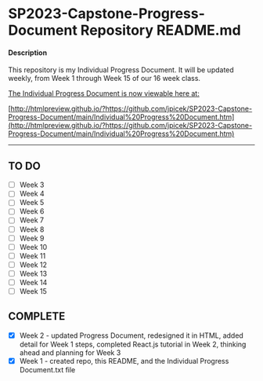 # SP2023-Capstone-Progress-Document Repository README.md

#### Description
This repository is my Individual Progress Document. It will be updated weekly, from Week 1 through Week 15 of our 16 week class.

[The Individual Progress Document is now viewable here at:](http://htmlpreview.github.io/?https://github.com/jpicek/SP2023-Capstone-Progress-Document/main/Individual%20Progress%20Document.htm)

[http://htmlpreview.github.io/?https://github.com/jpicek/SP2023-Capstone-Progress-Document/main/Individual%20Progress%20Document.htm](http://htmlpreview.github.io/?https://github.com/jpicek/SP2023-Capstone-Progress-Document/main/Individual%20Progress%20Document.htm)

**********
## TO DO

- [ ] Week 3
- [ ] Week 4
- [ ] Week 5
- [ ] Week 6
- [ ] Week 7
- [ ] Week 8
- [ ] Week 9
- [ ] Week 10
- [ ] Week 11
- [ ] Week 12
- [ ] Week 13
- [ ] Week 14
- [ ] Week 15

## COMPLETE
- [x] Week 2 - updated Progress Document, redesigned it in HTML, added detail for Week 1 steps, completed React.js tutorial in Week 2, thinking ahead and planning for Week 3
- [x] Week 1 - created repo, this README, and the Individual Progress Document.txt file
